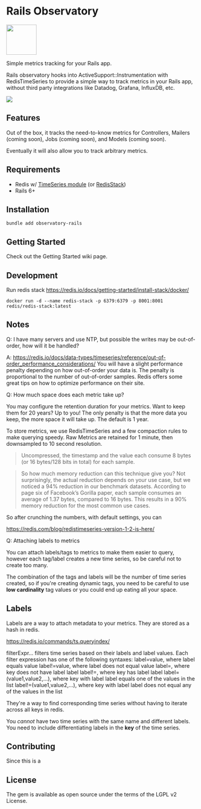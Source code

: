 # Rails Observatory
<img src="https://raw.githubusercontent.com/mgodwin/rails_observatory/main/.github/logo_with_text.svg" height="80">

Simple metrics tracking for your Rails app.

Rails observatory hooks into ActiveSupport::Instrumentation with RedisTimeSeries to provide
a simple way to track metrics in your Rails app, without third party integrations like Datadog, Grafana, InfluxDB, etc.

<img src="https://github.com/mgodwin/rails_observatory/blob/main/.github/observatory_screenshot.png?raw=true">

## Features
Out of the box, it tracks the need-to-know metrics for Controllers, Mailers (coming soon), Jobs (coming soon), and Models (coming soon).

Eventually it will also allow you to track arbitrary metrics.

## Requirements

- Redis w/ [TimeSeries module](https://github.com/RedisTimeSeries/RedisTimeSeries) (or [RedisStack](https://github.com/redis-stack))
- Rails 6+

## Installation

```shell
bundle add observatory-rails
```

## Getting Started
Check out the Getting Started wiki page.


## Development

Run redis stack
https://redis.io/docs/getting-started/install-stack/docker/

```
docker run -d --name redis-stack -p 6379:6379 -p 8001:8001 redis/redis-stack:latest
```

## Notes

Q: I have many servers and use NTP, but possible the writes may be out-of-order, how will it be handled?

A: https://redis.io/docs/data-types/timeseries/reference/out-of-order_performance_considerations/
You will have a slight performance penalty depending on how out-of-order your data is. The penalty is proportional to the number of out-of-order samples.
Redis offers some great tips on how to optimize performance on their site.


Q: How much space does each metric take up?


You may configure the retention duration for your metrics.  Want to keep them for 20 years?  Up to you!
The only penalty is that the more data you keep, the more space it will take up.  The default is 1 year.

To store metrics, we use RedisTimeSeries and a few compaction rules to make querying speedy.
Raw Metrics are retained for 1 minute, then downsampled to 10 second resolution.

> Uncompressed, the timestamp and the value each consume 8 bytes (or 16 bytes/128 bits in total) for each sample.

> So how much memory reduction can this technique give you? Not surprisingly, the actual reduction depends on your use case, but we noticed a 94% reduction in our benchmark datasets. According to page six of Facebook’s Gorilla paper, each sample consumes an average of 1.37 bytes, compared to 16 bytes. This results in a 90% memory reduction for the most common use cases.

So after crunching the numbers, with default settings, you can 

https://redis.com/blog/redistimeseries-version-1-2-is-here/

Q: Attaching labels to metrics

You can attach labels/tags to metrics to make them easier to query, however
each tag/label creates a new time series, so be careful not to create too many.

The combination of the tags and labels will be the number of time series created,
so if you're creating dynamic tags, you need to be careful to use **low cardinality**
tag values or you could end up eating all your space.

## Labels

Labels are a way to attach metadata to your metrics.  They are stored as a hash
in redis.

https://redis.io/commands/ts.queryindex/

filterExpr...
filters time series based on their labels and label values. Each filter expression has one of the following syntaxes:
label=value, where label equals value
label!=value, where label does not equal value
label=, where key does not have label label
label!=, where key has label label
label=(value1,value2,...), where key with label label equals one of the values in the list
label!=(value1,value2,...), where key with label label does not equal any of the values in the list


They're a way to find corresponding time series without having to iterate across all keys
in redis.

You _cannot_ have two time series with the same name and different labels.  You need to include
differentiating labels in the **key** of the time series.





## Contributing
Since this is a 

## License
The gem is available as open source under the terms of the LGPL v2 License.

